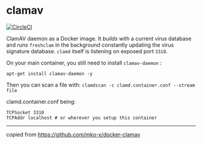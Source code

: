 
# clamav

[![CircleCI](https://circleci.com/gh/ministryofjustice/clamav/tree/master.svg?style=svg)](https://circleci.com/gh/ministryofjustice/clamav/tree/master)

ClamAV daemon as a Docker image. It *builds* with a current virus database and
*runs* `freshclam` in the background constantly updating the virus signature database. `clamd` itself
is listening on exposed port `3310`.

On your main container, you still need to install `clamav-daemon` :

`apt-get install clamav-daemon -y`

Then you can scan a file with: `clamdscan -c clamd.container.conf --stream file`

clamd.container.conf being:
```
TCPSocket 3310
TCPAddr localhost # or wherever you setup this container
```

---

copied from https://github.com/mko-x/docker-clamav
